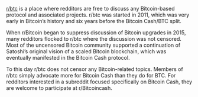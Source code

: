 
[r/btc](https://www.reddit.com/r/btc/) is a place where redditors are free to discuss any Bitcoin-based protocol and associated projects. r/btc was started in 2011, which was very early in Bitcoin’s history and six years before the Bitcoin Cash/BTC split. 

When r/Bitcoin began to suppress discussion of Bitcoin upgrades in 2015, many redditors flocked to r/btc where the discussion was not censored. Most of the uncensored Bitcoin community supported a continuation of Satoshi’s original vision of a scaled Bitcoin blockchain, which was eventually manifested in the Bitcoin Cash protocol.

To this day r/btc does not censor any Bitcoin-related topics. Members of r/btc simply advocate more for Bitcoin Cash than they do for BTC. For redditors interested in a subreddit focused specifically on Bitcoin Cash, they are welcome to participate at r/Bitcoincash.

